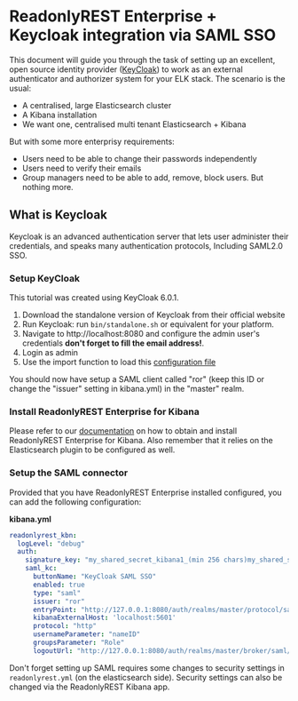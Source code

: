 # ReadonlyREST Enterprise + Keycloak integration via SAML SSO

This document will guide you through the task of setting up an excellent, open source  identity provider ([KeyCloak](https://www.keycloak.org)) to work as an external authenticator and authorizer system for your ELK stack.
The scenario is the usual:

* A centralised, large Elasticsearch cluster
* A Kibana installation
* We want one, centralised multi tenant Elasticsearch + Kibana 

But with some more enterprisy requirements:

* Users need to be able to change their passwords independently
* Users need to verify their emails
* Group managers need to be able to add, remove, block users. But nothing more.


## What is Keycloak

Keycloak is an advanced authentication server that lets user administer their credentials, and speaks many authentication protocols, Including SAML2.0 SSO.


### Setup KeyCloak
This tutorial was created using KeyCloak 6.0.1. 

1. Download the standalone version of Keycloak from their official website
2. Run Keycloak: run `bin/standalone.sh` or equivalent for your platform.
3. Navigate to http://localhost:8080 and configure the admin user's credentials **don't forget to fill the email address!**.
4. Login as admin
5. Use the import function to load this [configuration file](keycloak_601_ror_SAML.json)

You should now have setup a SAML client called "ror" (keep this ID or change the "issuer" setting in kibana.yml) in the "master" realm.



### Install ReadonlyREST Enterprise for Kibana

Please refer to our [documentation](https://github.com/beshu-tech/readonlyrest-docs/blob/master/kibana.md) on how to obtain and install ReadonlyREST Enterprise for Kibana. 
Also remember that it relies on the Elasticsearch plugin to be configured as well.


### Setup the SAML connector 
Provided that you have ReadonlyREST Enterprise installed configured, you can add the following configuration:

**kibana.yml**
```yml
readonlyrest_kbn:
  logLevel: "debug"
  auth:
    signature_key: "my_shared_secret_kibana1_(min 256 chars)my_shared_secret_kibana1_(min 256 chars)my_shared_secret_kibana1_(min 256 chars)my_shared_secret_kibana1_(min 256 chars)" # <- use environmental variables for better security!
    saml_kc:
      buttonName: "KeyCloak SAML SSO"
      enabled: true
      type: "saml"
      issuer: "ror"
      entryPoint: "http://127.0.0.1:8080/auth/realms/master/protocol/saml"
      kibanaExternalHost: 'localhost:5601' 
      protocol: "http"
      usernameParameter: "nameID"
      groupsParameter: "Role"
      logoutUrl: "http://127.0.0.1:8080/auth/realms/master/broker/saml/endpoint"
 ```
 
 Don't forget setting up SAML requires some changes to security settings in `readonlyrest.yml` (on the elasticsearch side). Security settings can also be changed via the ReadonlyREST Kibana app.
 
 
